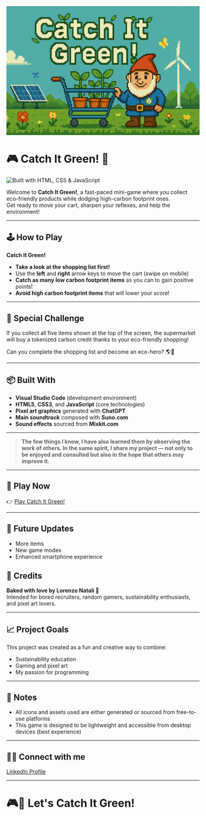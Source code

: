 <p align="center">
  <img src="assets/images/cover.png" alt="Catch It Green Cover" width="800">
</p>

# 🎮 Catch It Green! 🌱

![Built with HTML, CSS & JavaScript](https://img.shields.io/badge/Built%20with-HTML%2C%20CSS%20%26%20JavaScript-4CAF50?style=for-the-badge&logo=javascript)

Welcome to **Catch It Green!**, a fast-paced mini-game where you collect eco-friendly products while dodging high-carbon footprint ones.  
Get ready to move your cart, sharpen your reflexes, and help the environment!

---

## 🕹️ How to Play

**Catch It Green!**

- **Take a look at the shopping list first!**  
- Use the **left** and **right** arrow keys to move the cart (swipe on mobile)
- **Catch as many low carbon footprint items** as you can to gain positive points!
- **Avoid high carbon footprint items** that will lower your score!

---

## 🌿 Special Challenge

If you collect all five items shown at the top of the screen, the supermarket will buy a tokenized carbon credit thanks to your eco-friendly shopping!

Can you complete the shopping list and become an eco-hero? 🌎🛒

---

## 📦 Built With

- **Visual Studio Code** (development environment)
- **HTML5**, **CSS3**, and **JavaScript** (core technologies)
- **Pixel art graphics** generated with **ChatGPT**
- **Main soundtrack** composed with **Suno.com**
- **Sound effects** sourced from **Mixkit.com**

---

>**The few things I know, I have also learned them by observing the work of others.
In the same spirit, I share my project — not only to be enjoyed and consulted but also in the hope that others may improve it.**

---

## 🚀 Play Now

👉 [Play Catch It Green!](https://vonniedermayer.github.io/Catch-It-Green/)

---

## 🔮 Future Updates

- More items
- New game modes
- Enhanced smartphone experience


## 📜 Credits

**Baked with love by Lorenzo Natali 🍪**  
Intended for bored recruiters, random gamers, sustainability enthusiasts, and pixel art lovers.  

---

## 📈 Project Goals

This project was created as a fun and creative way to combine:
- Sustainability education
- Gaming and pixel art
- My passion for programming

---

## 📢 Notes

- All icons and assets used are either generated or sourced from free-to-use platforms
- This game is designed to be lightweight and accessible from desktop devices (best experience)

---

## 🤝🏻 Connect with me

[LinkedIn Profile](https://www.linkedin.com/in/natalilorenzo) 

---

# 🎮💚 Let's Catch It Green!

